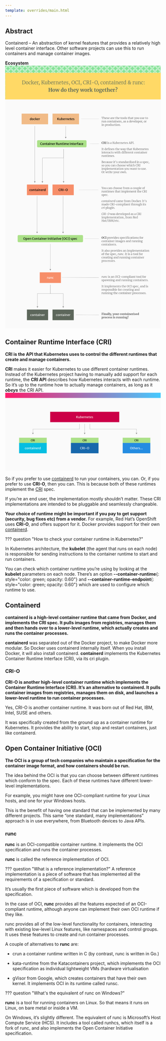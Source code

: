 ```yaml
---
template: overrides/main.html
---
```


## Abstract
Containerd – An abstraction of kernel features that provides a relatively high level container interface. Other software projects can use this to run containers and manage container images.

__Ecosystem__
![Ecosystem](Containerd-Runtime/Ecosystem.png "Ecosystem")

## Container Runtime Interface (CRI)

__CRI is the API that Kubernetes uses to control the different runtimes that create and manage containers.__

__CRI__ makes it easier for Kubernetes to use different container runtimes. Instead of the Kubernetes project having to manually add support for each runtime, the __CRI API__ describes how Kubernetes interacts with each runtime. So it’s up to the runtime how to actually manage containers, as long as it __*obeys*__ the CRI API.
![CRI](Containerd-Runtime/CRI.png "CRI")

So if you prefer to use [containerd](#containerd) to run your containers, you can. Or, if you prefer to use __CRI-O__, then you can. This is because both of these runtimes implement the
[CRI](#container-runtime-interface-cri) spec.


If you’re an end user, the implementation mostly shouldn’t matter. These CRI implementations are intended to be pluggable and seamlessly changeable.

__Your choice of runtime might be important if you pay to get support (security, bug fixes etc) from a vendor.__
For example, Red Hat’s OpenShift uses __CRI-O__, and offers support for it. Docker provides support for their own [containerd](#containerd).

<!-- <details>
<summary>How to check your container runtime in Kubernetes</summary>
In Kubernetes architecture, the kubelet (the agent that runs on each node) is responsible for sending instructions to the container runtime to start and run containers.

You can check which container runtime you’re using by looking at the kubelet parameters on each node. There’s an option --container-runtime and --container-runtime-endpoint which are used to configure which runtime to use.
</details> -->

??? question "How to check your container runtime in Kubernetes?"

In Kubernetes architecture, the __kubelet__ (the agent that runs on each node) is responsible for sending instructions to the container runtime to start and run containers.

You can check which container runtime you’re using by looking at the __kubelet__ parameters on each node. There’s an option **--container-runtime**{: style="color: green; opacity: 0.60"} and **--container-runtime-endpoint**{: style="color: green; opacity: 0.60"} which are used to configure which runtime to use.


## Containerd
__containerd is a high-level container runtime that came from Docker, and implements the CRI spec. It pulls images from registries, manages them and then hands over to a lower-level runtime, which actually creates and runs the container processes.__
 
__containerd__ was separated out of the Docker project, to make Docker more modular.
 So Docker uses containerd internally itself. When you install Docker, it will also install containerd.
__containerd__ implements the Kubernetes Container Runtime Interface (CRI), via its cri plugin.

### CRI-O
__CRI-O is another high-level container runtime which implements the Container Runtime Interface (CRI). It’s an alternative to containerd. It pulls container images from registries, manages them on disk, and launches a lower-level runtime to run container processes.__
 
Yes, CRI-O is another container runtime. It was born out of Red Hat, IBM, Intel, SUSE and others.

It was specifically created from the ground up as a container runtime for Kubernetes. It provides the ability to start, stop and restart containers, just like containerd.

## Open Container Initiative (OCI)
__The OCI is a group of tech companies who maintain a specification for the container image format, and how containers should be run.__

The idea behind the OCI is that you can choose between different runtimes which conform to the spec. Each of these runtimes have different lower-level implementations.

For example, you might have one OCI-compliant runtime for your Linux hosts, and one for your Windows hosts.

This is the benefit of having one standard that can be implemented by many different projects. This same “one standard, many implementations” approach is in use everywhere, from Bluetooth devices to Java APIs.

### runc
__runc__ is an OCI-compatible container runtime. It implements the OCI specification and runs the container processes.

__runc__ is called the reference implementation of OCI.

??? question "What is a reference implementation?"
A reference implementation is a piece of software that has implemented all the requirements of a specification or standard.

It’s usually the first piece of software which is developed from the specification.

In the case of OCI, __runc__ provides all the features expected of an OCI-compliant runtime, although anyone can implement their own OCI runtime if they like.

runc provides all of the low-level functionality for containers, interacting with existing low-level Linux features, like namespaces and control groups. It uses these features to create and run container processes.

A couple of alternatives to __runc__ are:

- crun a container runtime written in C (by contrast, runc is written in Go.)
  
- kata-runtime from the Katacontainers project, which implements the OCI specification as individual lightweight VMs (hardware virtualisation
  
- gVisor from Google, which creates containers that have their own kernel. It implements OCI in its runtime called runsc.

??? question "What's the equivalent of runc on Windows?"

 __runc__ is a tool for running containers on Linux. So that means it runs on Linux, on bare metal or inside a VM.

On Windows, it’s slightly different. The equivalent of runc is Microsoft’s Host Compute Service (HCS). It includes a tool called runhcs, which itself is a fork of runc, and also implements the Open Container Initiative specification.



